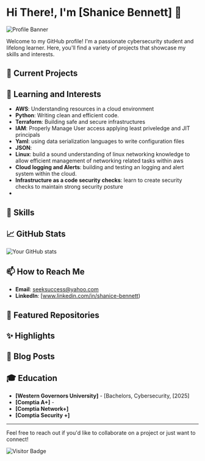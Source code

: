 # Hi There!, I'm [Shanice Bennett] 👋

![Profile Banner](https://via.placeholder.com/800x200)

Welcome to my GitHub profile! I'm a passionate cybersecurity student and lifelong learner. Here, you'll find a variety of projects that showcase my skills and interests.

## 🔭 Current Projects



## 🌱 Learning and Interests

- **AWS**: Understanding resources in a cloud environment
- **Python**: Writing clean and efficient code.
- **Terraform**: Building safe and secure infrastructures
- **IAM**: Properly Manage User access applying least priveledge and JIT principals
- **Yaml**: using data serialization languages to write configuration files
- **JSON**:
- **Linux**: build a sound understanding of linux networking knowledge to allow efficient management of networking related tasks within aws
- **Cloud logging and Alerts**: building and testing an logging and alert system within the  cloud.
- **Infrastructure as a code security checks**: learn to create security checks to maintain strong security posture
- 

## 💼 Skills



## 📈 GitHub Stats

![Your GitHub stats](https://github-readme-stats.vercel.app/api?username=yourusername&show_icons=true&theme=radical)

## 📫 How to Reach Me

- **Email**: [seeksuccess@yahoo.com](mailto:seeksuccess@yahoo.com.com)
- **LinkedIn**: [www.linkedin.com/in/shanice-bennett)
  

## 🌟 Featured Repositories


## ✨ Highlights


## 📄 Blog Posts



## 🎓 Education

- **[Western Governors University]** - [Bachelors, Cybersecurity, [2025]
- **[Comptia A+]** -
- **[Comptia Network+]**
- **[Comptia Security +]**



---

Feel free to reach out if you'd like to collaborate on a project or just want to connect!

![Visitor Badge](https://visitor-badge.laobi.icu/badge?page_id=yourusername.yourusername)


<!---
seeksuccess2/seeksuccess2 is a ✨ special ✨ repository because its `README.md` (this file) appears on your GitHub profile.
You can click the Preview link to take a look at your changes.
--->

